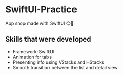 # SwiftUI-Practice

App shop made with SwiftUI 😊📲



## Skills that were developed

* Framework: SwiftUI 
* Animation for tabs 
* Presenting info using VStacks and HStacks 
* Smooth transition between the list and detail view

